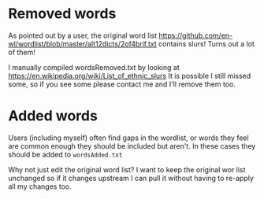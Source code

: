 # Removed words
As pointed out by a user, the original word list https://github.com/en-wl/wordlist/blob/master/alt12dicts/2of4brif.txt
contains slurs! Turns out a lot of them!

I manually compiled wordsRemoved.txt by looking at https://en.wikipedia.org/wiki/List_of_ethnic_slurs
It is possible I still missed some, so if you see some please contact me and I'll remove them too.

# Added words
Users (including myself) often find gaps in the wordlist, or words they feel are common enough they should be included but aren't.
In these cases they should be added to `wordsAdded.txt`

Why not just edit the original word list?
I want to keep the original wor list unchanged so if it changes upstream I can pull it without having to re-apply all my changes too.